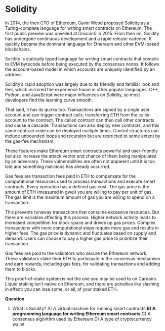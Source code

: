 # Solidity

In 2014, the then CTO of Ethereum, Gavin Wood proposed Solidity as a Turing-complete language for writing smart contracts on Ethereum. The first public preview was unveiled at *Devcon0* in 2015. From then on, Solidity has undergone continuous development and a rapid release cadence. It quickly became the dominant language for Ethereum and other EVM-based blockchains. 

Solidity is statically typed language for writing smart contracts that compile to EVM bytecode before being executed by the consensus nodes. It follows the account-based model in which accounts are uniquely identified by an address.

Solidity’s rapid adoption was largely due to its friendly and familiar look and feel, which mirrored the experience found in other popular languages. C++, Python, and JavaScript were major influences on Solidity, so most developers find the learning curve smooth.

That said, it has its quirks too. Transactions are signed by a single user account and can trigger contract calls, transferring ETH from the caller account to the contract. The called contract can then call other contracts and cause a cascade. Transactions can also deploy new contracts, and this same contract code can be deployed multiple times. Control structures can include unbounded loops and recursion but are restricted to some extent by the gas-fee mechanism.

These features make Ethereum smart contracts powerful and user-friendly but also increase the attack vector and chance of them being manipulated by an adversary. These vulnerabilities are often not apparent until it is too late and something malicious has already occurred.

Gas fees are transaction fees paid in ETH to compensate for the computational resources used to process transactions and execute smart contracts. Every operation has a defined gas cost. The gas price is the amount of ETH (measured in gwei) you are willing to pay per unit of gas. The gas limit is the maximum amount of gas you are willing to spend on a transaction. 

This prevents runaway transactions that consume excessive resources. But there are variables affecting this process. Higher network activity leads to increased competition for block space and drives up gas prices. Complex transactions with more computational steps require more gas and results in higher fees. The gas price is dynamic and fluctuates based on supply and demand. Users can choose to pay a higher gas price to prioritize their transaction.

Gas fees are paid to the validators who secure the Ethereum network. These validators stake their ETH to participate in the consensus mechanism and earn rewards, including gas fees, for validating transactions and adding them to blocks.

This proof-of-stake system is not the one you may be used to on Cardano. Liquid staking isn’t native on Ethereum, and there are penalties like slashing in effect: you can lose some, or all, of your staked ETH.

**Question**

1. What is Solidity?
A)  A virtual machine for running smart contracts
**B) A programming language for writing Ethereum smart contracts**
C) A consensus algorithm used by Ethereum
D) A type of cryptocurrency wallet
